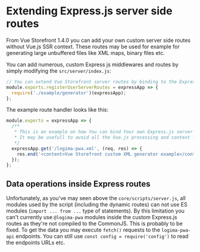 # Extending Express.js server side routes

From Vue Storefront 1.4.0 you can add your own custom server side routes without Vue.js SSR context. These routes may be used for example for generating large unbuffered files like XML maps, binary files etc.

You can add numerous, custom Express js middlewares and routes by simply modifying the `src/server/index.js`:

```js
// You can extend Vue Storefront server routes by binding to the Express.js (expressApp) in here
module.exports.registerUserServerRoutes = expressApp => {
  require('./example/generator')(expressApp);
};
```

The example route handler looks like this:

```js
module.exports = expressApp => {
  /**
   * This is an example on how You can bind Your own Express.js server routes to SSR server running Vue Storefront.
   * It may be usefull to avoid all the Vue.js processing and context - and useful for example for large XML/binary file generation
   */
  expressApp.get('/logima-pwa.xml', (req, res) => {
    res.end('<content>Vue Storefront custom XML generator example</content>');
  });
};
```

## Data operations inside Express routes

Unfortunately, as you've may seen above the `core/scripts/server.js`, all modules used by the script (including the dynamic routes) can not use ES modules (`import ... from ...` type of statements). By this limitation you can't currently use `@logima-pwa` modules inside the custom Express.js routes as they're not compiled to the CommonJS. This is probably to be fixed. To get the data you may execute `fetch()` requests to the `logima-pwa-api` endpoints. You can still use `const config = require('config')` to read the endpoints URLs etc.
